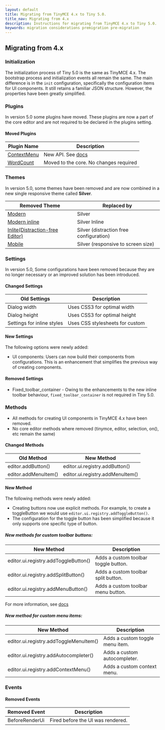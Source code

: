 ```yaml
---
layout: default
title: Migrating from TinyMCE 4.x to Tiny 5.0.
title_nav: Migrating from 4.x
description: Instructions for migrating from TinyMCE 4.x to Tiny 5.0.
keywords: migration considerations premigration pre-migration
---
```


## Migrating from 4.x

### Initialization

The initialization process of Tiny 5.0 is the same as TinyMCE 4.x. The bootstrap process and initialization events all remain the same.  The main difference is in the `init` configuration, specifically the configuration items for UI components.
It still retains a familiar JSON structure. However, the properties have been greatly simplified.

### Plugins

In version 5.0 some plugins have moved. These plugins are now a part of the core editor and are not required to be declared in the plugins setting.

#### Moved Plugins

| **Plugin Name** | **Description** |
| --------------- |  -------------- |
| [ContextMenu](https://www.tiny.cloud/docs/plugins/contextmenu/) | New API. See [docs]({{site.baseurl}}/components/contextmenu/) |
| [WordCount](https://www.tiny.cloud/docs/plugins/wordcount/) | Moved to the core. No changes required |

### Themes

In version 5.0, some themes have been removed and are now combined in a new single responsive theme called **Silver**.

| **Removed Theme** | **Replaced by** |
| ----------------- | --------------  |
| [Modern](https://www.tiny.cloud/docs/themes/modern/) | Silver |
| [Modern inline](https://www.tiny.cloud/docs/general-configuration-guide/use-tinymce-inline/) | Silver Inline |
| [Inlite(Distraction-free Editor)](https://www.tiny.cloud/docs/themes/inlite/) | Silver (distraction free configuration) |
| [Mobile](https://www.tiny.cloud/docs/themes/mobile/) | Silver (responsive to screen size)  |

### Settings

In version 5.0, Some configurations have been removed because they are no longer necessary or an improved solution has been introduced.

#### Changed Settings

| **Old Settings** |  **Description**|
| ---------------- | --------------- |
| Dialog width | Uses CSS3 for optimal width |
| Dialog height | Uses CSS3 for optimal height |
| Settings for inline styles | Uses CSS stylesheets for custom |

#### New Settings

The following options were newly added:

* UI components: Users can now build their components from configurations. This is an enhancement that simplifies the previous way of creating components.

#### Removed Settings

* Fixed_toolbar_container - Owing to the enhancements to the new inline toolbar behaviour, `fixed_toolbar_container` is not required in Tiny 5.0.

### Methods

* All methods for creating UI components in TinyMCE 4.x have been removed.
* No core editor methods where removed (tinymce, editor, selection, on(), etc remain the same)


#### Changed Methods

| **Old Method** | **New Method** |
| -------------- | -------------- |
| editor.addButton() | editor.ui.registry.addButton() |
| editor.addMenuItem() | editor.ui.registry.addMenuItem() |


#### New Method

The following methods were newly added:

* Creating buttons now use explicit methods. For example, to create a toggleButton we would use `editor.ui.registry.addToggleButton()`.
* The configuration for the toggle button has been simplified because it only supports one specific type of button.


##### New methods for custom toolbar buttons:

| **New Method** | **Description** |
| -------------- | --------------- |
| editor.ui.registry.addToggleButton() | Adds a custom toolbar toggle button. |
| editor.ui.registry.addSplitButton() | Adds a custom toolbar split button. |
| editor.ui.registry.addMenuButton() | Adds a custom toolbar menu button. |

For more information, see [docs]({{site.baseurl}}/components/toolbarbuttons/)

##### New method for custom menu items:

| **New Method** | **Description** |
| ----------- | -------------- |
| editor.ui.registry.addToggleMenuItem() | Adds a custom toggle menu item. |
| editor.ui.registry.addAutocompleter() | Adds a custom autocompleter. |
| editor.ui.registry.addContextMenu() | Adds a custom context menu. |

### Events

#### Removed Events

| **Removed Event** | **Description**|
| ----------------- | -------------- |
| BeforeRenderUi | Fired before the UI was rendered. |
